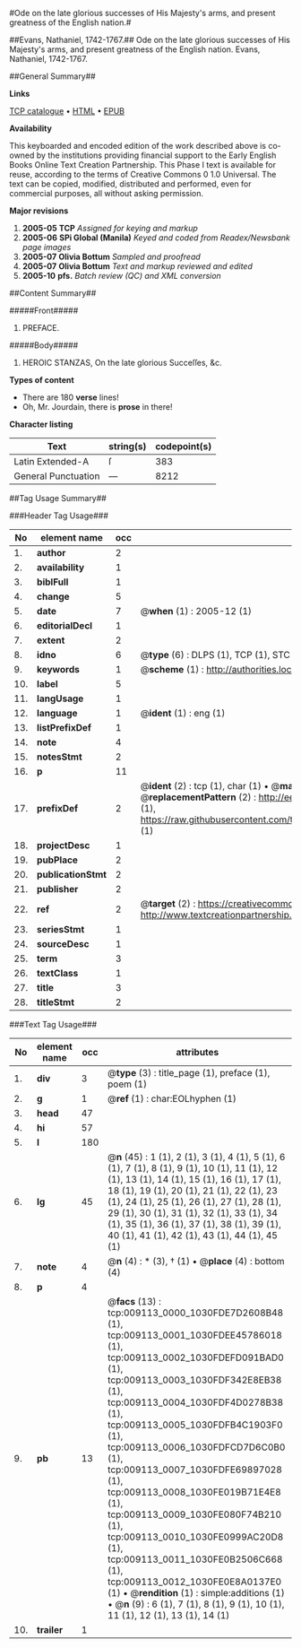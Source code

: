 #Ode on the late glorious successes of His Majesty's arms, and present greatness of the English nation.#

##Evans, Nathaniel, 1742-1767.##
Ode on the late glorious successes of His Majesty's arms, and present greatness of the English nation.
Evans, Nathaniel, 1742-1767.

##General Summary##

**Links**

[TCP catalogue](http://www.ota.ox.ac.uk/tcp/)  • 
[HTML](http://tei.it.ox.ac.uk/tcp/Texts-HTML/free/N07/N07153.html)  • 
[EPUB](http://tei.it.ox.ac.uk/tcp/Texts-EPUB/free/N07/N07153.epub)

**Availability**

This keyboarded and encoded edition of the
	       work described above is co-owned by the institutions
	       providing financial support to the Early English Books
	       Online Text Creation Partnership. This Phase I text is
	       available for reuse, according to the terms of Creative
	       Commons 0 1.0 Universal. The text can be copied,
	       modified, distributed and performed, even for
	       commercial purposes, all without asking permission.

**Major revisions**

1. __2005-05__ __TCP__ *Assigned for keying and markup*
1. __2005-06__ __SPi Global (Manila)__ *Keyed and coded from Readex/Newsbank page images*
1. __2005-07__ __Olivia Bottum__ *Sampled and proofread*
1. __2005-07__ __Olivia Bottum__ *Text and markup reviewed and edited*
1. __2005-10__ __pfs.__ *Batch review (QC) and XML conversion*

##Content Summary##

#####Front#####

1. PREFACE.

#####Body#####

1. HEROIC STANZAS, On the late glorious Succeſſes, &c.

**Types of content**

  * There are 180 **verse** lines!
  * Oh, Mr. Jourdain, there is **prose** in there!

**Character listing**


|Text|string(s)|codepoint(s)|
|---|---|---|
|Latin Extended-A|ſ|383|
|General Punctuation|—|8212|

##Tag Usage Summary##

###Header Tag Usage###

|No|element name|occ|attributes|
|---|---|---|---|
|1.|__author__|2||
|2.|__availability__|1||
|3.|__biblFull__|1||
|4.|__change__|5||
|5.|__date__|7| @__when__ (1) : 2005-12 (1)|
|6.|__editorialDecl__|1||
|7.|__extent__|2||
|8.|__idno__|6| @__type__ (6) : DLPS (1), TCP (1), STC (1), NOTIS (1), IMAGE-SET (1), EVANS-CITATION (1)|
|9.|__keywords__|1| @__scheme__ (1) : http://authorities.loc.gov/ (1)|
|10.|__label__|5||
|11.|__langUsage__|1||
|12.|__language__|1| @__ident__ (1) : eng (1)|
|13.|__listPrefixDef__|1||
|14.|__note__|4||
|15.|__notesStmt__|2||
|16.|__p__|11||
|17.|__prefixDef__|2| @__ident__ (2) : tcp (1), char (1)  •  @__matchPattern__ (2) : ([0-9\-]+):([0-9IVX]+) (1), (.+) (1)  •  @__replacementPattern__ (2) : http://eebo.chadwyck.com/downloadtiff?vid=$1&page=$2 (1), https://raw.githubusercontent.com/textcreationpartnership/Texts/master/tcpchars.xml#$1 (1)|
|18.|__projectDesc__|1||
|19.|__pubPlace__|2||
|20.|__publicationStmt__|2||
|21.|__publisher__|2||
|22.|__ref__|2| @__target__ (2) : https://creativecommons.org/publicdomain/zero/1.0/ (1), http://www.textcreationpartnership.org/docs/. (1)|
|23.|__seriesStmt__|1||
|24.|__sourceDesc__|1||
|25.|__term__|3||
|26.|__textClass__|1||
|27.|__title__|3||
|28.|__titleStmt__|2||


###Text Tag Usage###

|No|element name|occ|attributes|
|---|---|---|---|
|1.|__div__|3| @__type__ (3) : title_page (1), preface (1), poem (1)|
|2.|__g__|1| @__ref__ (1) : char:EOLhyphen (1)|
|3.|__head__|47||
|4.|__hi__|57||
|5.|__l__|180||
|6.|__lg__|45| @__n__ (45) : 1 (1), 2 (1), 3 (1), 4 (1), 5 (1), 6 (1), 7 (1), 8 (1), 9 (1), 10 (1), 11 (1), 12 (1), 13 (1), 14 (1), 15 (1), 16 (1), 17 (1), 18 (1), 19 (1), 20 (1), 21 (1), 22 (1), 23 (1), 24 (1), 25 (1), 26 (1), 27 (1), 28 (1), 29 (1), 30 (1), 31 (1), 32 (1), 33 (1), 34 (1), 35 (1), 36 (1), 37 (1), 38 (1), 39 (1), 40 (1), 41 (1), 42 (1), 43 (1), 44 (1), 45 (1)|
|7.|__note__|4| @__n__ (4) : * (3), † (1)  •  @__place__ (4) : bottom (4)|
|8.|__p__|4||
|9.|__pb__|13| @__facs__ (13) : tcp:009113_0000_1030FDE7D2608B48 (1), tcp:009113_0001_1030FDEE45786018 (1), tcp:009113_0002_1030FDEFD091BAD0 (1), tcp:009113_0003_1030FDF342E8EB38 (1), tcp:009113_0004_1030FDF4D0278B38 (1), tcp:009113_0005_1030FDFB4C1903F0 (1), tcp:009113_0006_1030FDFCD7D6C0B0 (1), tcp:009113_0007_1030FDFE69897028 (1), tcp:009113_0008_1030FE019B71E4E8 (1), tcp:009113_0009_1030FE080F74B210 (1), tcp:009113_0010_1030FE0999AC20D8 (1), tcp:009113_0011_1030FE0B2506C668 (1), tcp:009113_0012_1030FE0E8A0137E0 (1)  •  @__rendition__ (1) : simple:additions (1)  •  @__n__ (9) : 6 (1), 7 (1), 8 (1), 9 (1), 10 (1), 11 (1), 12 (1), 13 (1), 14 (1)|
|10.|__trailer__|1||
